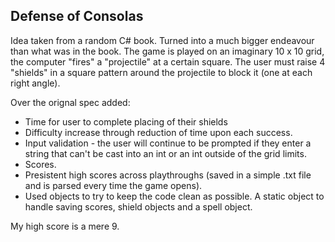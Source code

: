 Defense of Consolas
------------------

Idea taken from a random C# book. Turned into a much bigger endeavour than what was in the book. The game is played on an imaginary 10 x 10 grid, the computer "fires" a "projectile" at a certain square. 
The user must raise 4 "shields" in a square pattern around the projectile to block it (one at each right angle).

Over the orignal spec added:
- Time for user to complete placing of their shields
- Difficulty increase through reduction of time upon each success.
- Input validation - the user will continue to be prompted if they enter a string that can't be cast into an int or an int outside of the grid limits.
- Scores.
- Presistent high scores across playthroughs (saved in a simple .txt file and is parsed every time the game opens).
- Used objects to try to keep the code clean as possible. A static object to handle saving scores, shield objects and a spell object. 


My high score is a mere 9.
